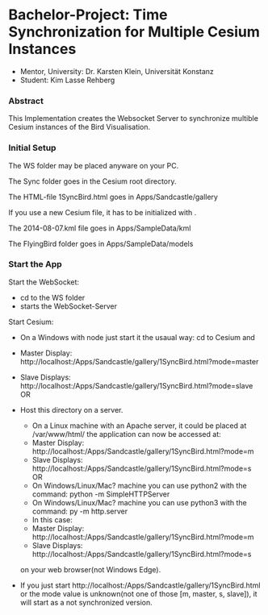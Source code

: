 # Bachelor-Project: Time Synchronization for Multiple Cesium Instances
* Mentor, University: Dr. Karsten Klein, Universität Konstanz
* Student: Kim Lasse Rehberg


###  Abstract
This Implementation creates the Websocket Server to synchronize multible Cesium instances of the Bird Visualisation.

### Initial Setup

The WS folder may be placed anyware on your PC.

The Sync folder goes in the Cesium root directory. 

The HTML-file 1SyncBird.html goes in Apps/Sandcastle/gallery

If you use a new Cesium file, it has to be initialized with <npm install>.

The 2014-08-07.kml file goes in Apps/SampleData/kml

The FlyingBird folder goes in Apps/SampleData/models


### Start the App

Start the WebSocket:
* cd to the WS folder
* <node server.js> starts the WebSocket-Server

Start Cesium:

  * On a Windows with node just start it the usaual way: cd to Cesium and <node server.js>
  * Master Display: http://localhost:<port>/Apps/Sandcastle/gallery/1SyncBird.html?mode=master
  * Slave Displays: http://localhost:<port>/Apps/Sandcastle/gallery/1SyncBird.html?mode=slave
OR
* Host this directory on a server.
  * On a Linux machine with an Apache server, it could be placed at /var/www/html/ the application can now be accessed at:
  * Master Display: http://localhost:<port>/Apps/Sandcastle/gallery/1SyncBird.html?mode=m
  * Slave Displays: http://localhost:<port>/Apps/Sandcastle/gallery/1SyncBird.html?mode=s
OR
  * On Windows/Linux/Mac? machine you can use python2 with the command: python -m SimpleHTTPServer <port>
  * On Windows/Linux/Mac? machine you can use python3 with the command: py -m http.server <port>
  * In this case:
   * Master Display: http://localhost:<port>/Apps/Sandcastle/gallery/1SyncBird.html?mode=m
   * Slave Displays: http://localhost:<port>/Apps/Sandcastle/gallery/1SyncBird.html?mode=s

  on your web browser(not Windows Edge).

* If you just start http://localhost:<port>/Apps/Sandcastle/gallery/1SyncBird.html or the mode value is unknown(not one of those [m, master, s, slave]), it will start as a not synchronized version.





